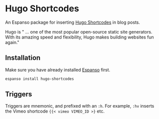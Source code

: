 # Hugo Shortcodes

An Espanso package for inserting [Hugo Shortcodes](https://gohugo.io/content-management/shortcodes/) in blog posts.

Hugo is " … one of the most popular open-source static site generators. With its amazing speed and flexibility, Hugo makes building websites fun again."

## Installation

Make sure you have already installed [Espanso](https://espanso.org/install/) first.

```sh
espanso install hugo-shortcodes
```

## Triggers

Triggers are mnemonic, and prefixed with an `:h`. For example, `:hv` inserts the Vimeo shortcode `{{< vimeo VIMEO_ID >}` etc.
